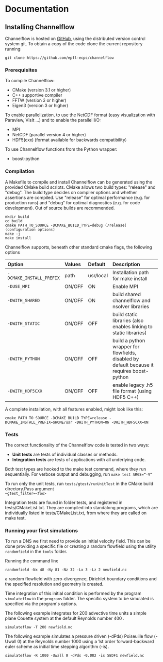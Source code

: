 # Documentation

## Installing Channelflow

Channelflow is hosted on [GitHub](https://github.com/epfl-ecps/channelflow), using the distributed  version control system git.
To obtain a copy of the code clone the current repository running

`git clone https://github.com/epfl-ecps/channelflow`


### Prerequisites

To compile Channelflow:
* CMake (version 3.1 or higher)
* C++ supportive compiler
* FFTW (version 3 or higher)
* Eigen3 (version 3 or higher)

To enable parallelization, to use the NetCDF format (easy visualization with Paraview, VisIt ...) and to enable the parallel I/O:
* MPI
* NetCDF (parallel version 4 or higher)
* HDF5(cxx) (format available for backwards compatibility)

To use Channelflow functions from the Python wrapper:
* boost-python


### Compilation
A Makefile to compile and install Channelflow can be generated using the provided CMake build scripts.
CMake allows two build types: "release" and "debug". The build type decides on compiler options and whether assertions
are compiled. Use "release" for optimal performance (e.g. for production runs) and "debug" for optimal diagnostics
(e.g. for code development).
Out of source builds are recommended.

```
mkdir build
cd build
cmake PATH_TO_SOURCE -DCMAKE_BUILD_TYPE=debug (/release) (configuration options)
make -j
make install
```

Channelflow supports, beneath other standard cmake flags, the following options


|Option                   | Values  | Default   | Description                                                       |
|:------------------------|:--------|:----------|:------------------------------------------------------------------|
|`-DCMAKE_INSTALL_PREFIX` | path    | usr/local | Installation path for make install                                |
|`-DUSE_MPI`              | ON/OFF  | ON        | Enable MPI                                                        |
|`-DWITH_SHARED`          | ON/OFF  | ON        | build shared channelflow and nsolver libraries                    |
|`-DWITH_STATIC`          | ON/OFF  | OFF       | build static libraries (also enables linking to static libraries) |
|`-DWITH_PYTHON`          | ON/OFF  | OFF       | build a python wrapper for flowfields, disabled by default because it requires boost-python |
|`-DWITH_HDF5CXX`         |  ON/OFF | OFF       | enable legacy .h5 file format (using HDF5 C++)                    |


A complete installation, with all features enabled, might look like this:

  `cmake PATH_TO_SOURCE -DCMAKE_BUILD_TYPE=release -DCMAKE_INSTALL_PREFIX=$HOME/usr -DWITH_PYTHON=ON -DWITH_HDF5CXX=ON`


### Tests

The correct functionality of the Channelflow code is tested in two ways:
* **Unit tests** are tests of individual classes or methods.
* **Integration tests** are tests of applications with all underlying code.

Both test types are hooked to the make test command, where they run sequentially.
For verbose output and debugging, run `make test ARGS=“-V”`

To run only the unit tests, run `tests/gtest/runUnitTest` in the CMake build directory.Pass argument <br/>
`–gtest_filter=<foo>`

Integration tests are found in folder tests, and registered in tests/CMakeList.txt. They are compiled into standalong
programs, which are individually listed in tests/CMakeList.txt, from where they are called on make test.



### Running your first simulations


To run a DNS we first need to provide an initial velocity field. This can be done providing a specific file or creating
a random flowfield using the utility `randomfield` in the `tools` folder.

Running the command line

`randomfield -Nx 48 -Ny 81 -Nz 32 -Lx 3 -Lz 2 newfield.nc`

a random flowfield with zero-divergence, Dirichlet boundary conditions and the specified resolution and geometry is created.

Time integration of this initial condition is performed by the program `simulateflow` in the `programs` folder.
The specific system to be simulated is specified via the program's options.

The following example integrates for 200 advective time units a simple plane Couette system at the default Reynolds number
400 .

`simulateflow -T 200 newfield.nc`

The following example simulates a pressure driven (-dPds) Poiseuille flow (-Uwall 0) at the Reynolds number 1000 using
a 1st order forward-backward euler scheme as initial time stepping algorithm (-is).

`simulateflow -R 1000 -Uwall 0 -dPds -0.002 -is SBDF1 newfield.nc`



